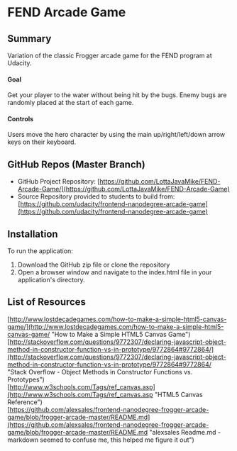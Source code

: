 # FEND Arcade Game

## Summary
Variation of the classic Frogger arcade game for the FEND program at Udacity.

#### Goal
Get your player to the water without being hit by the bugs. Enemy bugs are randomly placed at the start of each game.

#### Controls
Users move the hero character by using the main up/right/left/down arrow keys on their keyboard.

## GitHub Repos (Master Branch)
* GitHub Project Repository: [https://github.com/LottaJavaMike/FEND-Arcade-Game/](https://github.com/LottaJavaMike/FEND-Arcade-Game)
* Source Repository provided to students to build from: [https://github.com/udacity/frontend-nanodegree-arcade-game](https://github.com/udacity/frontend-nanodegree-arcade-game)

## Installation
To run the application:

1. Download the GitHub zip file or clone the repository
2. Open a browser window and navigate to the index.html file in your application's directory.

## List of Resources
[http://www.lostdecadegames.com/how-to-make-a-simple-html5-canvas-game/](http://www.lostdecadegames.com/how-to-make-a-simple-html5-canvas-game/ "How to Make a Simple HTML5 Canvas Game")   
[http://stackoverflow.com/questions/9772307/declaring-javascript-object-method-in-constructor-function-vs-in-prototype/9772864#9772864/](http://stackoverflow.com/questions/9772307/declaring-javascript-object-method-in-constructor-function-vs-in-prototype/9772864#9772864/ "Stack Overflow - Object Methods in Constructor Functions vs. Prototypes")  
[http://www.w3schools.com/Tags/ref_canvas.asp](http://www.w3schools.com/Tags/ref_canvas.asp "HTML5 Canvas Reference")  
[https://github.com/alexsales/frontend-nanodegree-frogger-arcade-game/blob/frogger-arcade-master/README.md](https://github.com/alexsales/frontend-nanodegree-frogger-arcade-game/blob/frogger-arcade-master/README.md "alexsales Readme.md - markdown seemed to confuse me, this helped me figure it out")
